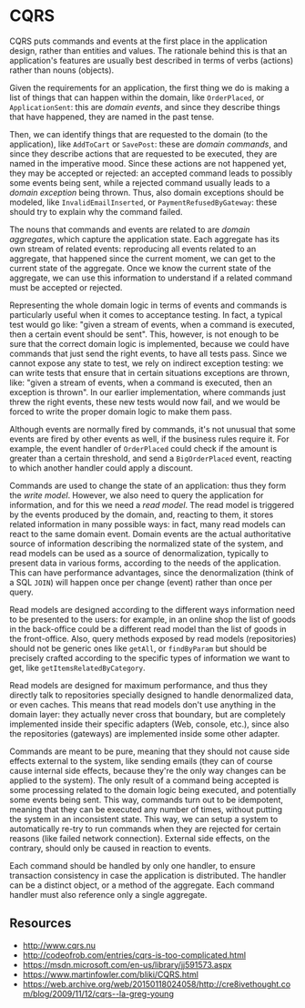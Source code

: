 # CQRS

CQRS puts commands and events at the first place in the application design, rather than entities and values. The rationale behind this is that an application's features are usually best described in terms of verbs (actions) rather than nouns (objects).

Given the requirements for an application, the first thing we do is making a list of things that can happen within the domain, like `OrderPlaced`, or `ApplicationSent`: this are *domain events*, and since they describe things that have happened, they are named in the past tense.

Then, we can identify things that are requested to the domain (to the application), like `AddToCart` or `SavePost`: these are *domain commands*, and since they describe actions that are requested to be executed, they are named in the imperative mood. Since these actions are not happened yet, they may be accepted or rejected: an accepted command leads to possibly some events being sent, while a rejected command usually leads to a *domain exception* being thrown. Thus, also domain exceptions should be modeled, like `InvalidEmailInserted`, or `PaymentRefusedByGateway`: these should try to explain why the command failed.

The nouns that commands and events are related to are *domain aggregates*, which capture the application state. Each aggregate has its own stream of related events: reproducing all events related to an aggregate, that happened since the current moment, we can get to the current state of the aggregate. Once we know the current state of the aggregate, we can use this information to understand if a related command must be accepted or rejected.

Representing the whole domain logic in terms of events and commands is particularly useful when it comes to acceptance testing. In fact, a typical test would go like: "given a stream of events, when a command is executed, then a certain event should be sent". This, however, is not enough to be sure that the correct domain logic is implemented, because we could have commands that just send the right events, to have all tests pass. Since we cannot expose any state to test, we rely on indirect exception testing: we can write tests that ensure that in certain situations exceptions are thrown, like: "given a stream of events, when a command is executed, then an exception is thrown". In our earlier implementation, where commands just threw the right events, these new tests would now fail, and we would be forced to write the proper domain logic to make them pass.

Although events are normally fired by commands, it's not unusual that some events are fired by other events as well, if the business rules require it. For example, the event handler of `OrderPlaced` could check if the amount is greater than a certain threshold, and send a `BigOrderPlaced` event, reacting to which another handler could apply a discount.

Commands are used to change the state of an application: thus they form the *write model*. However, we also need to query the application for information, and for this we need a *read model*. The read model is triggered by the events produced by the domain, and, reacting to them, it stores related information in many possible ways: in fact, many read models can react to the same domain event. Domain events are the actual authoritative source of information describing the normalized state of the system, and read models can be used as a source of denormalization, typically to present data in various forms, according to the needs of the application. This can have performance advantages, since the denormalization (think of a SQL `JOIN`) will happen once per change (event) rather than once per query.

Read models are designed according to the different ways information need to be presented to the users: for example, in an online shop the list of goods in the back-office could be a different read model than the list of goods in the front-office. Also, query methods exposed by read models (repositories) should not be generic ones like `getAll`, or `findByParam` but should be precisely crafted according to the specific types of information we want to get, like `getItemsRelatedByCategory`.

Read models are designed for maximum performance, and thus they directly talk to repositories specially designed to handle denormalized data, or even caches. This means that read models don't use anything in the domain layer: they actually never cross that boundary, but are completely implemented inside their specific adapters (Web, console, etc.), since also the repositories (gateways) are implemented inside some other adapter.

Commands are meant to be pure, meaning that they should not cause side effects external to the system, like sending emails (they can of course cause internal side effects, because they're the only way changes can be applied to the system). The only result of a command being accepted is some processing related to the domain logic being executed, and potentially some events being sent. This way, commands turn out to be idempotent, meaning that they can be executed any number of times, without putting the system in an inconsistent state. This way, we can setup a system to automatically re-try to run commands when they are rejected for certain reasons (like failed network connection). External side effects, on the contrary, should only be caused in reaction to events.

Each command should be handled by only one handler, to ensure transaction consistency in case the application is distributed. The handler can be a distinct object, or a method of the aggregate. Each command handler must also reference only a single aggregate.


## Resources
- http://www.cqrs.nu
- http://codeofrob.com/entries/cqrs-is-too-complicated.html
- https://msdn.microsoft.com/en-us/library/jj591573.aspx
- https://www.martinfowler.com/bliki/CQRS.html
- https://web.archive.org/web/20150118024058/http://cre8ivethought.com/blog/2009/11/12/cqrs--la-greg-young